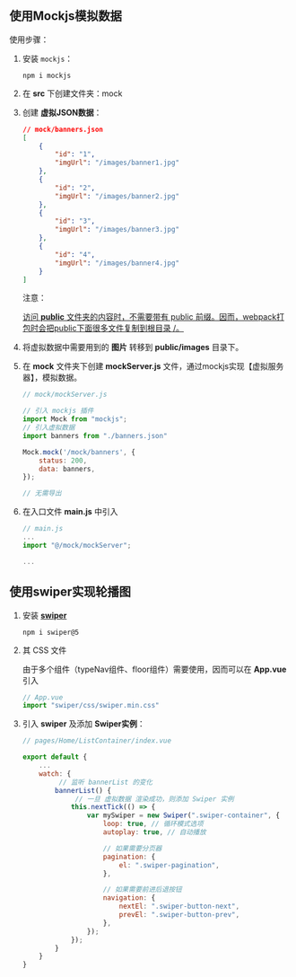 ## 使用Mockjs模拟数据

使用步骤：

1. 安装 `mockjs`：

   `npm i mockjs`

2. 在 **src** 下创建文件夹：mock

3. 创建 **虚拟JSON数据**：

   ```json
   // mock/banners.json
   [
       {
           "id": "1",
           "imgUrl": "/images/banner1.jpg"
       },
       {
           "id": "2",
           "imgUrl": "/images/banner2.jpg"
       },
       {
           "id": "3",
           "imgUrl": "/images/banner3.jpg"
       },
       {
           "id": "4",
           "imgUrl": "/images/banner4.jpg"
       }
   ]
   ```

   注意：

   <u>访问 **public** 文件夹的内容时，不需要带有 public 前缀。因而，webpack打包时会把public下面很多文件复制到根目录 /。</u>

4. 将虚拟数据中需要用到的 **图片** 转移到 **public/images** 目录下。

5. 在 **mock** 文件夹下创建 **mockServer.js** 文件，通过mockjs实现【虚拟服务器】，模拟数据。

   ```js
   // mock/mockServer.js
   
   // 引入 mockjs 插件
   import Mock from "mockjs";
   // 引入虚拟数据
   import banners from "./banners.json"
   
   Mock.mock('/mock/banners', {
       status: 200,
       data: banners,
   });
   
   // 无需导出
   ```

6. 在入口文件 **main.js** 中引入

   ```js
   // main.js
   ...
   import "@/mock/mockServer";
   
   ...
   ```

## 使用swiper实现轮播图

1. 安装 **[swiper](https://www.swiper.com.cn/)**

   `npm i swiper@5`

2. 其 CSS 文件

   由于多个组件（typeNav组件、floor组件）需要使用，因而可以在 **App.vue** 引入

   ```javascript
   // App.vue
   import "swiper/css/swiper.min.css"
   ```

3. 引入 **swiper** 及添加 **Swiper实例**：

   ```javascript
   // pages/Home/ListContainer/index.vue
   
   export default {
       ...
       watch: {
        	// 监听 bannerList 的变化   
           bannerList() {
            	// 一旦 虚拟数据 渲染成功，则添加 Swiper 实例   
               this.nextTick(() => {
                   var mySwiper = new Swiper(".swiper-container", {
                       loop: true, // 循环模式选项
                       autoplay: true, // 自动播放
   
                       // 如果需要分页器
                       pagination: {
                           el: ".swiper-pagination",
                       },
   
                       // 如果需要前进后退按钮
                       navigation: {
                           nextEl: ".swiper-button-next",
                           prevEl: ".swiper-button-prev",
                       },
                   });
               });
           }
       }
   }
   ```